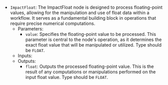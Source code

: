 - `ImpactFloat`: The ImpactFloat node is designed to process floating-point values, allowing for the manipulation and use of float data within a workflow. It serves as a fundamental building block in operations that require precise numerical computations.
    - Parameters:
        - `value`: Specifies the floating-point value to be processed. This parameter is central to the node's operation, as it determines the exact float value that will be manipulated or utilized. Type should be `FLOAT`.
    - Inputs:
    - Outputs:
        - `float`: Outputs the processed floating-point value. This is the result of any computations or manipulations performed on the input float value. Type should be `FLOAT`.
